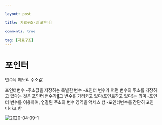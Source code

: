 ```yaml
---

layout: post

title: 자료구조-3[포인터]

comments: true

tag: [자료구조]
---
```


# 포인터

변수의 메모리 주소값

포인터변수
-주소값을 저장하는 특별한 변수
-포인터 변수가 어떤 변수의 주소를 저장하고 있다는 것은 포인터 변수가그 변수를 가리키고 있다(포인트하고 있다)는 의미
-포인터 변수를 이용하여, 연결된 주소의 변수 영역을 액세스 함
-포인터변수를 간단히 포인터라고 함

![2020-04-09-1](https://user-images.githubusercontent.com/62532608/78858950-d2338280-7a68-11ea-880b-1891e0a3cd4a.png)
